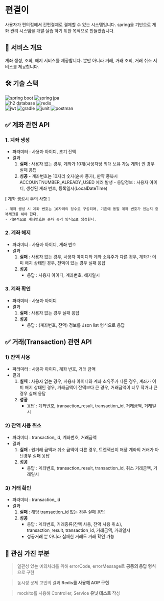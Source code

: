 # 편결이

사용자가 편의점에서 간편결제로 결제할 수 있는 시스템입니다. 
spring을 기반으로 계좌 관리 시스템을 개발∙실습 하기 위한 목적으로 만들었습니다.

## 🎯 서비스 개요

계좌 생성, 조회, 해지 서비스를 제공합니다.
뿐만 아니라 거래, 거래 조회, 거래 취소 서비스를 제공합니다.

## 🛠️ 기술 스택
![spring boot](https://img.shields.io/badge/spring%20boot-6DB33F?style=for-the-badge&logo=spring%20boot&logoColor=white)
![spring jpa](https://img.shields.io/badge/spring%20jpa-6DB33F?style=for-the-badge&logo=spring%20jpa&logoColor=white)
<br />
![h2 database](https://img.shields.io/badge/H2_Database-blue?style=for-the-badge)
![redis](https://img.shields.io/badge/redis-DC382D?style=for-the-badge&logo=redis&logoColor=white)
<br />
![jwt](https://img.shields.io/badge/jwt-black?style=for-the-badge&logo=json%20web%20tokens)
![gradle](https://img.shields.io/badge/gradle-02303A?style=for-the-badge&logo=gradle&logoColor=white)
![junit](https://img.shields.io/badge/junit-25A162?style=for-the-badge&logo=junit5&logoColor=white)
![postman](https://img.shields.io/badge/postman-FF6C37?style=for-the-badge&logo=postman&logoColor=white)

## ✅ 계좌 관련 API

### 1. 계좌 생성
- 파라미터 : 사용자 아이디, 초기 잔액 
- 결과
    1. **실패** : 사용자 없는 경우, 계좌가 10개(사용자당 최대 보유 가능 계좌) 인 경우 실패 응답
    2. **성공**
      - 계좌번호는 10자리 숫자(순차 증가), 만약 중복시 ACCOUNTNUMBER_ALREADY_USED 에러 발생
      - 응답정보 : 사용자 아이디, 생성된 계좌 번호, 등록일시(LocalDateTime)

[ 계좌 생성시 주의 사항 ]

    - 계좌 생성 시 계좌 번호는 10자리의 정수로 구성되며, 기존에 동일 계좌 번호가 있는지 중복체크를 해야 한다.
    - 기본적으로 계좌번호는 순차 증가 방식으로 생성한다.

### 2. 계좌 해지

- 파라미터 : 사용자 아이디, 계좌 번호
- 결과
    1. **실패** : 사용자 없는 경우, 사용자 아이디와 계좌 소유주가 다른 경우, 계좌가 이미 해지 상태인 경우, 잔액이 있는 경우 실패 응답
    2. **성공**
        - 응답 : 사용자 아이디, 계좌번호, 해지일시

### 3. 계좌 확인

- 파라미터 : 사용자 아이디
- 결과
    1. **실패** : 사용자 없는 경우 실패 응답
    2. **성공**
        - 응답 : (계좌번호, 잔액) 정보를 Json list 형식으로 응답

## ✅ 거래(Transaction) 관련 API

### 1) 잔액 사용

- 파라미터 : 사용자 아이디, 계좌 번호, 거래 금액
- 결과
    1. **실패** : 사용자 없는 경우, 사용자 아이디와 계좌 소유주가 다른 경우, 계좌가 이미 해지 상태인 경우, 거래금액이 잔액보다 큰 경우, 거래금액이 너무 작거나 큰 경우 실패
   응답
    2. **성공**
        - 응답 : 계좌번호, transaction_result, transaction_id, 거래금액, 거래일시

### 2) 잔액 사용 취소

- 파라미터 : transaction_id, 계좌번호, 거래금액
- 결과
    1. **실패** : 원거래 금액과 취소 금액이 다른 경우, 트랜잭션이 해당 계좌의 거래가 아닌경우 실패 응답
    2. **성공**
       - 응답 : 계좌번호, transaction_result, transaction_id, 취소 거래금액, 거래일시

### 3) 거래 확인

- 파라미터 : transaction_id
- 결과
    1. **실패** : 해당 transaction_id 없는 경우 실패 응답
    2. **성공**
        - 응답 : 계좌번호, 거래종류(잔액 사용, 잔액 사용 취소), transaction_result, transaction_id, 거래금액, 거래일시
        - 성공거래 뿐 아니라 실패한 거래도 거래 확인 가능

## 🤔 관심 가진 부분

> 일관성 있는 예외처리를 위해 errorCode, errorMessage로 **공통의 응답 형식**으로 구현

> 동시성 문제 고민의 결과 **Redis를 사용해 AOP 구현**

> mockito를 사용해 Controller, Service **유닛 테스트** 작성
